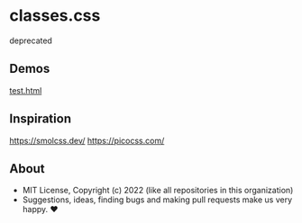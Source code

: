 # classes.css
deprecated

## Demos

[test.html](https://raw.githack.com/u1ui/classes.css/main/tests/test.html)  

## Inspiration

https://smolcss.dev/
https://picocss.com/

## About

- MIT License, Copyright (c) 2022 <u1> (like all repositories in this organization) <br>
- Suggestions, ideas, finding bugs and making pull requests make us very happy. ♥

